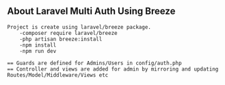 ## About Laravel Multi Auth Using Breeze
    Project is create using laravel/breeze package.
        -composer require laravel/breeze
        -php artisan breeze:install
        -npm install
        -npm run dev
    
    == Guards are defined for Admins/Users in config/auth.php
    == Controller and views are added for admin by mirroring and updating Routes/Model/Middleware/Views etc